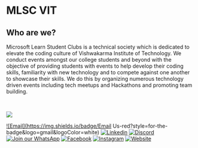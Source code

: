 # MLSC VIT

## Who are we?
Microsoft Learn Student Clubs is a technical society which is dedicated to elevate the coding culture of Vishwakarma Institute of Technology. We conduct events amongst our college students and beyond with the objective of providing students with events to help develop their coding skills, familiarity with new technology and to compete against one another to showcase their skills. We do this by organizing numerous technology driven events including tech meetups and Hackathons and promoting team building.

<br/>

<img src='https://user-images.githubusercontent.com/64774148/150962943-d0dda132-1937-461a-99dc-fba4c6ef732b.png'></img>

<a href="mailto:mlscvitpune@gmail.com"> ![Email](https://img.shields.io/badge/Email Us-red?style=for-the-badge&logo=gmail&logoColor=white)</a>
<a href="https://in.linkedin.com/company/mlscvitpune"> ![Linkedin](https://img.shields.io/badge/LinkedIn-0077B5?style=for-the-badge&logo=linkedin&logoColor=white)</a>
<a href="https://discord.gg/2VHDP3RXEj"> ![Discord](https://img.shields.io/badge/Discord-7289DA?style=for-the-badge&logo=discord&logoColor=white)</a>
<a href="https://discord.gg/2VHDP3RXEj"> ![Join our WhatsApp](https://img.shields.io/badge/WhatsApp-25D366?style=for-the-badge&logo=whatsapp&logoColor=white)</a>
<a href="https://www.facebook.com/mlsc.vitpune.7"> ![Facebook](https://img.shields.io/badge/Facebook-3B5998?style=for-the-badge&logo=facebook&logoColor=white)</a>
<a href="https://www.instagram.com/mlscvitpune"> ![Instagram](https://img.shields.io/badge/Instagram-bc2a8d?style=for-the-badge&logo=instagram&logoColor=white)</a>
<a href="https://mlsc.netlify.app/"> ![Website](https://img.shields.io/badge/Our%20Website-ff5757?style=for-the-badge&logo=amp&logoColor=white)</a>
